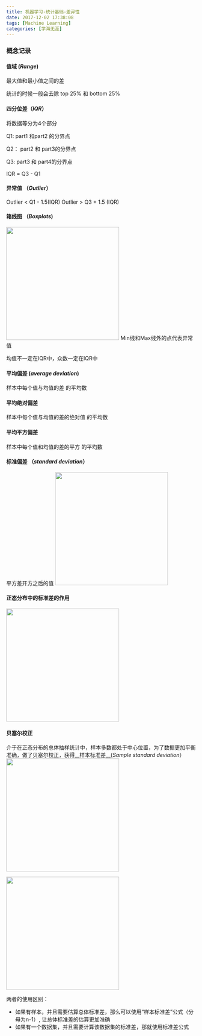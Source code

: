 ```yaml
---
title: 机器学习-统计基础-差异性
date: 2017-12-02 17:38:08
tags: [Machine Learning]
categories: [学海无涯]
---
```


### 概念记录

#### 值域 (_Range_)
最大值和最小值之间的差

统计的时候一般会去除 top 25% 和 bottom 25%

#### 四分位差（_IQR_）

将数据等分为4个部分

Q1: part1 和part2 的分界点

Q2： part2 和 part3的分界点

Q3:  part3 和 part4的分界点

IQR = Q3 - Q1

<!-- more -->
#### 异常值 （_Outlier_）

Outlier  < Q1 - 1.5(IQR)
Outlier > Q3 + 1.5 (IQR)

#### 箱线图 （_Boxplots_)
<img src="http://qiniu.huyangjie.cn/article/img/FB4B3A453769DB1DD1CE9E5B88EC4149.jpg" width="300px">
Min线和Max线外的点代表异常值

均值不一定在IQR中，众数一定在IQR中

#### 平均偏差 (_average deviation_)
样本中每个值与均值的差 的平均数

#### 平均绝对偏差
样本中每个值与均值的差的绝对值 的平均数

#### 平均平方偏差 
样本中每个值和均值的差的平方 的平均数

#### 标准偏差 （_standard deviation_）
平方差开方之后的值
<img src="http://qiniu.huyangjie.cn/article/img/0B48AEFC87020416F9EFC38F54295E44.jpg" width="300px">


#### 正态分布中的标准差的作用
<img src="http://qiniu.huyangjie.cn/article/img/3C26B517B4215C3A09CF44247AD681BD.jpg" width="300px">

#### 贝塞尔校正 
介于在正态分布的总体抽样统计中，样本多数都处于中心位置，为了数据更加平衡准确，做了贝塞尔校正，获得__样本标准差__(_Sample standard deviation_）
<img src="http://qiniu.huyangjie.cn/article/img/8EB62503AE4F494F1F50F0603ED2CB2C.jpg" width="300px">


<img src="http://qiniu.huyangjie.cn/article/img/CE115AD12C8E168DCD0689C84CD6621F.jpg" width="300px">


两者的使用区别：
* 如果有样本，并且需要估算总体标准差，那么可以使用“样本标准差”公式（分母为n-1）, 让总体标准差的估算更加准确
* 如果有一个数据集，并且需要计算该数据集的标准差，那就使用标准差公式


